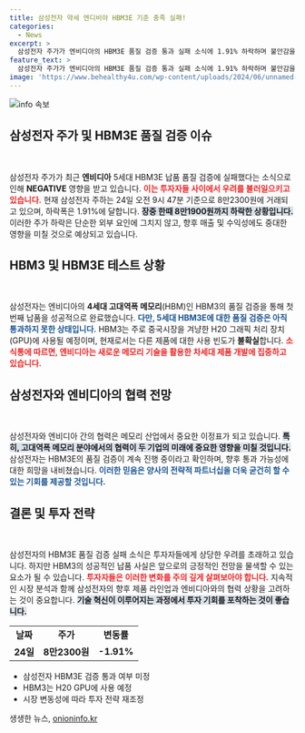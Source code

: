 ```yaml
---
title: 삼성전자 약세 엔디비아 HBM3E 기준 충족 실패!
categories:
  - News
excerpt: >
  삼성전자 주가가 엔비디아의 HBM3E 품질 검증 통과 실패 소식에 1.91% 하락하며 불안감을 키우고 있다. HBM3는 성공적으로 적합성 테스트를 통과했으나, 차세대 HBM3E는 여전히 기준을 충족하지 못해 향후 전망이 불확실하다.
feature_text: >
  삼성전자 주가가 엔비디아의 HBM3E 품질 검증 통과 실패 소식에 1.91% 하락하며 불안감을 키우고 있다. HBM3는 성공적으로 적합성 테스트를 통과했으나, 차세대 HBM3E는 여전히 기준을 충족하지 못해 향후 전망이 불확실하다.
image: 'https://www.behealthy4u.com/wp-content/uploads/2024/06/unnamed-file.png'
---
```


<p><img src="https://www.behealthy4u.com/wp-content/uploads/2024/06/unnamed-file.png" alt="info 속보" /></p>

<h2 data-ke-size="size26">삼성전자 주가 및 HBM3E 품질 검증 이슈</h2>

<p data-ke-size="size16">&nbsp;</p>

<p>삼성전자 주가가 최근 <strong>엔비디아</strong> 5세대 HBM3E 납품 품질 검증에 실패했다는 소식으로 인해 <strong>NEGATIVE</strong> 영향을 받고 있습니다. <b><span style="color: #ee2323;">이는 투자자들 사이에서 우려를 불러일으키고 있습니다.</span></b> 현재 삼성전자 주하는 24일 오전 9시 47분 기준으로 8만2300원에 거래되고 있으며, 하락폭은 1.91%에 달합니다. <b><span style="background-color: #21538527;">장중 한때 8만1900원까지 하락한 상황입니다.</span></b> 이러한 주가 하락은 단순한 외부 요인에 그치지 않고, 향후 매출 및 수익성에도 중대한 영향을 미칠 것으로 예상되고 있습니다.</p>

<h2 data-ke-size="size26">HBM3 및 HBM3E 테스트 상황</h2>

<p data-ke-size="size16">&nbsp;</p>

<p>삼성전자는 엔비디아의 <strong>4세대 고대역폭 메모리</strong>(HBM)인 HBM3의 품질 검증을 통해 첫 번째 납품을 성공적으로 완료했습니다. <b><span style="color: #1a5490;">다만, 5세대 HBM3E에 대한 품질 검증은 아직 통과하지 못한 상태입니다.</span></b> HBM3는 주로 중국시장을 겨냥한 H20 그래픽 처리 장치(GPU)에 사용될 예정이며, 현재로서는 다른 제품에 대한 사용 빈도가 <strong>불확실</strong>합니다. <b><span style="color: #ee2323;">소식통에 따르면, 엔비디아는 새로운 메모리 기술을 활용한 차세대 제품 개발에 집중하고 있습니다.</span></b></p>

<h2 data-ke-size="size26">삼성전자와 엔비디아의 협력 전망</h2>

<p data-ke-size="size16">&nbsp;</p>

<p>삼성전자와 엔비디아 간의 협력은 메모리 산업에서 중요한 이정표가 되고 있습니다. <b><span style="background-color: #21538527;">특히, 고대역폭 메모리 분야에서의 협력이 두 기업의 미래에 중요한 영향을 미칠 것입니다.</span></b> 삼성전자는 HBM3E의 품질 검증이 계속 진행 중이라고 확인하며, 향후 통과 가능성에 대한 희망을 내비쳤습니다. <b><span style="color: #1a5490;">이러한 믿음은 양사의 전략적 파트너십을 더욱 굳건히 할 수 있는 기회를 제공할 것입니다.</span></b></p>

<h2 data-ke-size="size26">결론 및 투자 전략</h2>

<p data-ke-size="size16">&nbsp;</p>

<p>삼성전자의 HBM3E 품질 검증 실패 소식은 투자자들에게 상당한 우려를 초래하고 있습니다. 하지만 HBM3의 성공적인 납품 사실은 앞으로의 긍정적인 전망을 물색할 수 있는 요소가 될 수 있습니다. <b><span style="color: #ee2323;">투자자들은 이러한 변화를 주의 깊게 살펴보아야 합니다.</span></b> 지속적인 시장 분석과 함께 삼성전자의 향후 제품 라인업과 엔비디아와의 협력 상황을 고려하는 것이 중요합니다. <b><span style="background-color: #21538527;">기술 혁신이 이루어지는 과정에서 투자 기회를 포착하는 것이 좋습니다.</span></b></p>

<p data-ke-size="size16"></p>

<table style="width: 100%; border-collapse: collapse;">
<tr>
<td style="text-align: center; height: 17px;"><b>날짜</b></td>
<td style="text-align: center; height: 17px;"><b>주가</b></td>
<td style="text-align: center; height: 17px;"><b>변동률</b></td>
</tr>
<tr>
<td style="text-align: center; height: 17px;"><b>24일</b></td>
<td style="text-align: center; height: 17px;"><b>8만2300원</b></td>
<td style="text-align: center; height: 17px;"><b>-1.91%</b></td>
</tr>
</table>

<p data-ke-size="size16"></p>

<ul>
<li>삼성전자 HBM3E 검증 통과 여부 미정</li>
<li>HBM3는 H20 GPU에 사용 예정</li>
<li>시장 변동성에 따라 투자 전략 재조정</li>
</ul>

<p data-ke-size="size16"></p>
생생한 뉴스, <a href="https://onioninfo.kr" rel="dofollow">onioninfo.kr</a>



